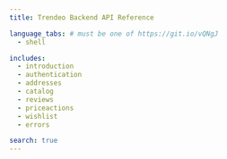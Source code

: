 ```yaml
---
title: Trendeo Backend API Reference

language_tabs: # must be one of https://git.io/vQNgJ
  - shell

includes:
  - introduction
  - authentication
  - addresses
  - catalog
  - reviews
  - priceactions
  - wishlist
  - errors

search: true
---
```

